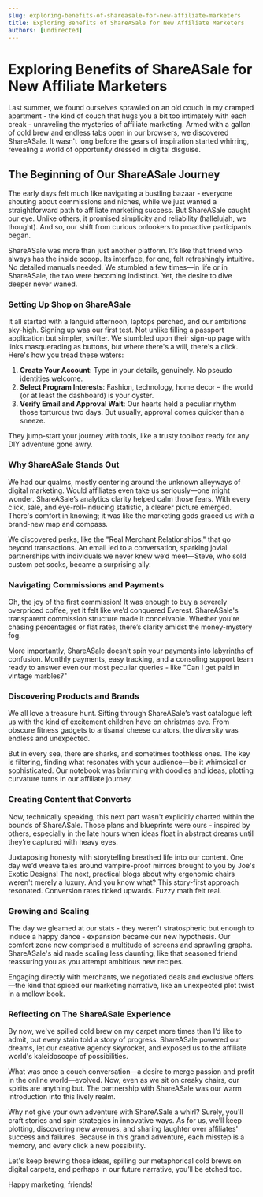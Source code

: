 ```yaml
---
slug: exploring-benefits-of-shareasale-for-new-affiliate-marketers
title: Exploring Benefits of ShareASale for New Affiliate Marketers
authors: [undirected]
---
```



# Exploring Benefits of ShareASale for New Affiliate Marketers

Last summer, we found ourselves sprawled on an old couch in my cramped apartment - the kind of couch that hugs you a bit too intimately with each creak - unraveling the mysteries of affiliate marketing. Armed with a gallon of cold brew and endless tabs open in our browsers, we discovered ShareASale. It wasn't long before the gears of inspiration started whirring, revealing a world of opportunity dressed in digital disguise.

## The Beginning of Our ShareASale Journey

The early days felt much like navigating a bustling bazaar - everyone shouting about commissions and niches, while we just wanted a straightforward path to affiliate marketing success. But ShareASale caught our eye. Unlike others, it promised simplicity and reliability (hallelujah, we thought). And so, our shift from curious onlookers to proactive participants began.

ShareASale was more than just another platform. It’s like that friend who always has the inside scoop. Its interface, for one, felt refreshingly intuitive. No detailed manuals needed. We stumbled a few times—in life or in ShareASale, the two were becoming indistinct. Yet, the desire to dive deeper never waned.

### Setting Up Shop on ShareASale

It all started with a languid afternoon, laptops perched, and our ambitions sky-high. Signing up was our first test. Not unlike filling a passport application but simpler, swifter. We stumbled upon their sign-up page with links masquerading as buttons, but where there's a will, there's a click. Here's how you tread these waters:

1. **Create Your Account**: Type in your details, genuinely. No pseudo identities welcome.
2. **Select Program Interests**: Fashion, technology, home decor – the world (or at least the dashboard) is your oyster.
3. **Verify Email and Approval Wait**: Our hearts held a peculiar rhythm those torturous two days. But usually, approval comes quicker than a sneeze.

They jump-start your journey with tools, like a trusty toolbox ready for any DIY adventure gone awry.

### Why ShareASale Stands Out

We had our qualms, mostly centering around the unknown alleyways of digital marketing. Would affiliates even take us seriously—one might wonder. ShareASale’s analytics clarity helped calm those fears. With every click, sale, and eye-roll-inducing statistic, a clearer picture emerged. There's comfort in knowing; it was like the marketing gods graced us with a brand-new map and compass.

We discovered perks, like the "Real Merchant Relationships," that go beyond transactions. An email led to a conversation, sparking jovial partnerships with individuals we never knew we’d meet—Steve, who sold custom pet socks, became a surprising ally.

### Navigating Commissions and Payments

Oh, the joy of the first commission! It was enough to buy a severely overpriced coffee, yet it felt like we’d conquered Everest. ShareASale's transparent commission structure made it conceivable. Whether you're chasing percentages or flat rates, there’s clarity amidst the money-mystery fog.

More importantly, ShareASale doesn’t spin your payments into labyrinths of confusion. Monthly payments, easy tracking, and a consoling support team ready to answer even our most peculiar queries - like "Can I get paid in vintage marbles?"

### Discovering Products and Brands

We all love a treasure hunt. Sifting through ShareASale’s vast catalogue left us with the kind of excitement children have on christmas eve. From obscure fitness gadgets to artisanal cheese curators, the diversity was endless and unexpected.

But in every sea, there are sharks, and sometimes toothless ones. The key is filtering, finding what resonates with your audience—be it whimsical or sophisticated. Our notebook was brimming with doodles and ideas, plotting curvature turns in our affiliate journey.

### Creating Content that Converts

Now, technically speaking, this next part wasn't explicitly charted within the bounds of ShareASale. Those plans and blueprints were ours - inspired by others, especially in the late hours when ideas float in abstract dreams until they’re captured with heavy eyes.

Juxtaposing honesty with storytelling breathed life into our content. One day we’d weave tales around vampire-proof mirrors brought to you by Joe's Exotic Designs! The next, practical blogs about why ergonomic chairs weren't merely a luxury. And you know what? This story-first approach resonated. Conversion rates ticked upwards. Fuzzy math felt real.

### Growing and Scaling

The day we gleamed at our stats - they weren’t stratospheric but enough to induce a happy dance - expansion became our new hypothesis. Our comfort zone now comprised a multitude of screens and sprawling graphs. ShareASale's aid made scaling less daunting, like that seasoned friend reassuring you as you attempt ambitious new recipes.

Engaging directly with merchants, we negotiated deals and exclusive offers—the kind that spiced our marketing narrative, like an unexpected plot twist in a mellow book.

### Reflecting on The ShareASale Experience

By now, we've spilled cold brew on my carpet more times than I’d like to admit, but every stain told a story of progress. ShareASale powered our dreams, let our creative agency skyrocket, and exposed us to the affiliate world's kaleidoscope of possibilities.

What was once a couch conversation—a desire to merge passion and profit in the online world—evolved. Now, even as we sit on creaky chairs, our spirits are anything but. The partnership with ShareASale was our warm introduction into this lively realm.

Why not give your own adventure with ShareASale a whirl? Surely, you'll craft stories and spin strategies in innovative ways. As for us, we’ll keep plotting, discovering new avenues, and sharing laughter over affiliates' success and failures. Because in this grand adventure, each misstep is a memory, and every click a new possibility.

Let's keep brewing those ideas, spilling our metaphorical cold brews on digital carpets, and perhaps in our future narrative, you’ll be etched too.

Happy marketing, friends!